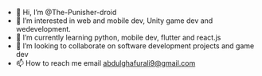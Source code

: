 - 👋 Hi, I’m @The-Punisher-droid
- 👀 I’m interested in web and mobile dev, Unity game dev and wedevelopment.
- 🌱 I’m currently learning python, mobile dev, flutter and react.js
- 💞️ I’m looking to collaborate on software development projects and game dev
- 📫 How to reach me email abdulghafurali9@gmail.com

<!---
The-Punisher-droid/The-Punisher-droid is a ✨ special ✨ repository because its `README.md` (this file) appears on your GitHub profile.
You can click the Preview link to take a look at your changes.
--->
